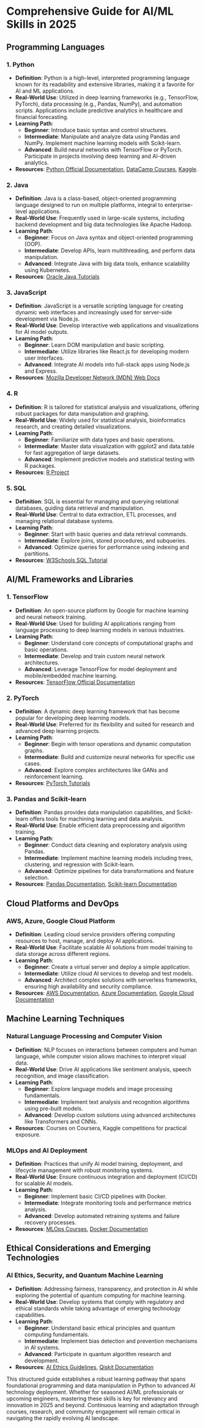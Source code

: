 # Comprehensive Guide for AI/ML Skills in 2025

## Programming Languages

### 1. Python
- **Definition**: Python is a high-level, interpreted programming language known for its readability and extensive libraries, making it a favorite for AI and ML applications.
- **Real-World Use**: Utilized in deep learning frameworks (e.g., TensorFlow, PyTorch), data processing (e.g., Pandas, NumPy), and automation scripts. Applications include predictive analytics in healthcare and financial forecasting.
- **Learning Path**:
  - **Beginner**: Introduce basic syntax and control structures.
  - **Intermediate**: Manipulate and analyze data using Pandas and NumPy. Implement machine learning models with Scikit-learn.
  - **Advanced**: Build neural networks with TensorFlow or PyTorch. Participate in projects involving deep learning and AI-driven analytics.
- **Resources**: [Python Official Documentation](https://www.python.org/doc/), [DataCamp Courses](https://www.datacamp.com/), [Kaggle](https://www.kaggle.com/).

### 2. Java
- **Definition**: Java is a class-based, object-oriented programming language designed to run on multiple platforms, integral to enterprise-level applications.
- **Real-World Use**: Frequently used in large-scale systems, including backend development and big data technologies like Apache Hadoop.
- **Learning Path**:
  - **Beginner**: Focus on Java syntax and object-oriented programming (OOP).
  - **Intermediate**: Develop APIs, learn multithreading, and perform data manipulation.
  - **Advanced**: Integrate Java with big data tools, enhance scalability using Kubernetes.
- **Resources**: [Oracle Java Tutorials](https://docs.oracle.com/javase/tutorial/)

### 3. JavaScript
- **Definition**: JavaScript is a versatile scripting language for creating dynamic web interfaces and increasingly used for server-side development via Node.js.
- **Real-World Use**: Develop interactive web applications and visualizations for AI model outputs.
- **Learning Path**:
  - **Beginner**: Learn DOM manipulation and basic scripting.
  - **Intermediate**: Utilize libraries like React.js for developing modern user interfaces.
  - **Advanced**: Integrate AI models into full-stack apps using Node.js and Express.
- **Resources**: [Mozilla Developer Network (MDN) Web Docs](https://developer.mozilla.org/en-US/docs/Web/JavaScript)

### 4. R
- **Definition**: R is tailored for statistical analysis and visualizations, offering robust packages for data manipulation and graphing.
- **Real-World Use**: Widely used for statistical analysis, bioinformatics research, and creating detailed visualizations.
- **Learning Path**:
  - **Beginner**: Familiarize with data types and basic operations.
  - **Intermediate**: Master data visualization with ggplot2 and data.table for fast aggregation of large datasets.
  - **Advanced**: Implement predictive models and statistical testing with R packages.
- **Resources**: [R Project](https://www.r-project.org/)

### 5. SQL
- **Definition**: SQL is essential for managing and querying relational databases, guiding data retrieval and manipulation.
- **Real-World Use**: Central to data extraction, ETL processes, and managing relational database systems.
- **Learning Path**:
  - **Beginner**: Start with basic queries and data retrieval commands.
  - **Intermediate**: Explore joins, stored procedures, and subqueries.
  - **Advanced**: Optimize queries for performance using indexing and partitions.
- **Resources**: [W3Schools SQL Tutorial](https://www.w3schools.com/sql/)

## AI/ML Frameworks and Libraries

### 1. TensorFlow
- **Definition**: An open-source platform by Google for machine learning and neural network training.
- **Real-World Use**: Used for building AI applications ranging from language processing to deep learning models in various industries.
- **Learning Path**:
  - **Beginner**: Understand core concepts of computational graphs and basic operations.
  - **Intermediate**: Develop and train custom neural network architectures.
  - **Advanced**: Leverage TensorFlow for model deployment and mobile/embedded machine learning.
- **Resources**: [TensorFlow Official Documentation](https://www.tensorflow.org/)

### 2. PyTorch
- **Definition**: A dynamic deep learning framework that has become popular for developing deep learning models.
- **Real-World Use**: Preferred for its flexibility and suited for research and advanced deep learning projects.
- **Learning Path**:
  - **Beginner**: Begin with tensor operations and dynamic computation graphs.
  - **Intermediate**: Build and customize neural networks for specific use cases.
  - **Advanced**: Explore complex architectures like GANs and reinforcement learning.
- **Resources**: [PyTorch Tutorials](https://pytorch.org/tutorials/)

### 3. Pandas and Scikit-learn
- **Definition**: Pandas provides data manipulation capabilities, and Scikit-learn offers tools for machining learning and data analysis.
- **Real-World Use**: Enable efficient data preprocessing and algorithm training.
- **Learning Path**:
  - **Beginner**: Conduct data cleaning and exploratory analysis using Pandas.
  - **Intermediate**: Implement machine learning models including trees, clustering, and regression with Scikit-learn.
  - **Advanced**: Optimize pipelines for data transformations and feature selection.
- **Resources**: [Pandas Documentation](https://pandas.pydata.org/docs/), [Scikit-learn Documentation](https://scikit-learn.org/stable/)

## Cloud Platforms and DevOps

### AWS, Azure, Google Cloud Platform
- **Definition**: Leading cloud service providers offering computing resources to host, manage, and deploy AI applications.
- **Real-World Use**: Facilitate scalable AI solutions from model training to data storage across different regions.
- **Learning Path**:
  - **Beginner**: Create a virtual server and deploy a simple application.
  - **Intermediate**: Utilize cloud AI services to develop and test models.
  - **Advanced**: Architect complex solutions with serverless frameworks, ensuring high availability and security compliance.
- **Resources**: [AWS Documentation](https://docs.aws.amazon.com/), [Azure Documentation](https://docs.microsoft.com/en-us/azure), [Google Cloud Documentation](https://cloud.google.com/docs)

## Machine Learning Techniques

### Natural Language Processing and Computer Vision
- **Definition**: NLP focuses on interactions between computers and human language, while computer vision allows machines to interpret visual data.
- **Real-World Use**: Drive AI applications like sentiment analysis, speech recognition, and image classification.
- **Learning Path**:
  - **Beginner**: Explore language models and image processing fundamentals.
  - **Intermediate**: Implement text analysis and recognition algorithms using pre-built models.
  - **Advanced**: Develop custom solutions using advanced architectures like Transformers and CNNs.
- **Resources**: Courses on Coursera, Kaggle competitions for practical exposure.

### MLOps and AI Deployment
- **Definition**: Practices that unify AI model training, deployment, and lifecycle management with robust monitoring systems.
- **Real-World Use**: Ensure continuous integration and deployment (CI/CD) for scalable AI models.
- **Learning Path**:
  - **Beginner**: Implement basic CI/CD pipelines with Docker.
  - **Intermediate**: Integrate monitoring tools and performance metrics analysis.
  - **Advanced**: Develop automated retraining systems and failure recovery processes.
- **Resources**: [MLOps Courses](https://www.coursera.org), [Docker Documentation](https://docs.docker.com/)

## Ethical Considerations and Emerging Technologies

### AI Ethics, Security, and Quantum Machine Learning
- **Definition**: Addressing fairness, transparency, and protection in AI while exploring the potential of quantum computing for machine learning.
- **Real-World Use**: Develop systems that comply with regulatory and ethical standards while taking advantage of emerging technology capabilities.
- **Learning Path**:
  - **Beginner**: Understand basic ethical principles and quantum computing fundamentals.
  - **Intermediate**: Implement bias detection and prevention mechanisms in AI systems.
  - **Advanced**: Participate in quantum algorithm research and development.
- **Resources**: [AI Ethics Guidelines](https://www.ibm.com/watson/ai-ethics), [Qiskit Documentation](https://qiskit.org/documentation/)

This structured guide establishes a robust learning pathway that spans foundational programming and data manipulation in Python to advanced AI technology deployment. Whether for seasoned AI/ML professionals or upcoming engineers, mastering these skills is key for relevancy and innovation in 2025 and beyond. Continuous learning and adaptation through courses, research, and community engagement will remain critical in navigating the rapidly evolving AI landscape.